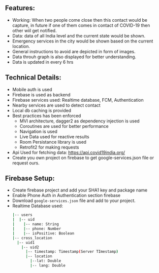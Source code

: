 ## Features:
  - Working: When two people come close then this contact would be capture, in future if one of them comes in contact of COVID-19 then other wiil get notified.
  - Data: data of all India level and the current state would be shown.
  - Emergency services in the city would be shown based on the current location.
  - General instructions to avoid are depicted in form of images.
  - Data throuh graph is also displayed for better understanding.
  - Data is updated in every 6 hrs

## Technical Details:
  - Mobile auth is used
  - Firebase is used as backend
  - Firebase services used: Realtime database, FCM, Authentication
  - Nearby services are used to detect contact
  - Local db caching is provided
  - Best practices has been enforced
    - MVI architecture, dagger2 as dependency injection  is used
	- Coroutines are used for better performance
	- Navigation is used
	- Live Data used for reactive results
	- Room Persistance library is used
	- Retrofit2 for making requests
  - Api Used for fetching data: https://api.covid19india.org/
  - Create you own project on firebase to get google-services.json file or request ours.

## Firebase Setup:
  - Create firebase project and add your SHA1 key and package name
  - Enable Phone Auth in Authentication section firebase
  - Download `google-services.json` file and add to your project.
  - Realtime Database used:
    ```bash
    |-- users
    |  |-- uid
    |    |-- name: String
    |    |-- phone: Number
    |    |-- isPositive: Boolean
    |-- cross_location
      |-- uid1
        |-- uid2
          |-- timestamp: Timestamp(Server TImestamp)
          |-- location
            |--lat: Double
            |-- lang: Double
    ```
